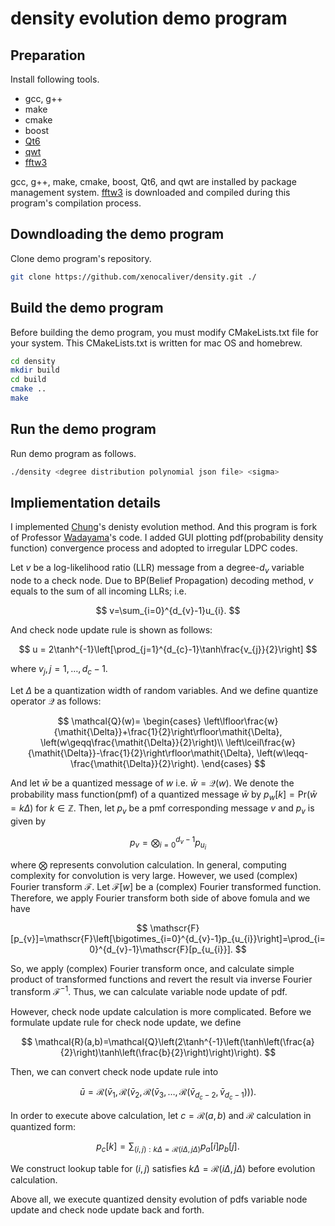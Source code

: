 # density evolution demo program

## Preparation
Install following tools.
- gcc, g++
- make
- cmake
- boost
- [Qt6](https://www.qt.io/product/qt6)
- [qwt](https://qwt.sourceforge.io/index.html)
- [fftw3](http://fftw.org)

gcc, g++, make, cmake, boost, Qt6, and qwt are installed by package management system. [fftw3](http://fftw.org) is downloaded and compiled during this program's compilation process.

## Downdloading the demo program
Clone demo program's repository.

```sh
git clone https://github.com/xenocaliver/density.git ./
```
## Build the demo program
Before building the demo program, you must modify CMakeLists.txt file for your system. This CMakeLists.txt is written for mac OS and homebrew.

```sh
cd density
mkdir build
cd build
cmake ..
make
```

## Run the demo program
Run demo program as follows.

```sh
./density <degree distribution polynomial json file> <sigma>
```

## Impliementation details
I implemented [Chung](https://ieeexplore.ieee.org/document/905935)'s denisty evolution method. And this program is fork of Professor [Wadayama](https://wadayama.github.io)'s code.
I added GUI plotting pdf(probability density function) convergence process and adopted to irregular LDPC codes. 

Let $v$ be a log-likelihood ratio (LLR) message from a degree-$d_{v}$ variable node to a check node. Due to BP(Belief Propagation) decoding method, $v$ equals to the sum of all incoming LLRs; i.e.

$$
v=\sum_{i=0}^{d_{v}-1}u_{i}.
$$

And check node update rule is shown as follows:

$$
u = 2\tanh^{-1}\left[\prod_{j=1}^{d_{c}-1}\tanh\frac{v_{j}}{2}\right]
$$

where $v_{j}, j=1,\ldots,d_{c}-1$.

Let $\mathit{\Delta}$ be a quantization width of random variables. And we define quantize operator $\mathcal{Q}$ as follows:

$$
\mathcal{Q}(w)=
\begin{cases}
\left\lfloor\frac{w}{\mathit{\Delta}}+\frac{1}{2}\right\rfloor\mathit{\Delta}, \left(w\geqq\frac{\mathit{\Delta}}{2}\right)\\
\left\lceil\frac{w}{\mathit{\Delta}}-\frac{1}{2}\right\rfloor\mathit{\Delta}, \left(w\leqq-\frac{\mathit{\Delta}}{2}\right).
\end{cases}
$$

And let $\bar{w}$ be a quantized message of $w$ i.e. $\bar{w}=\mathcal{Q}(w)$. We denote the probability mass function(pmf) of a quantized message $\bar{w}$ by $p_{w}[k]=\mathrm{Pr}(\bar{w}=k\mathit{\Delta})$ for $k\in\mathbb{Z}$. Then, let $p_{v}$ be a pmf corresponding message $v$ and $p_{v}$ is given by

$$
p_{v}=\bigotimes_{i=0}^{d_{v}-1}p_{u_{i}}
$$

where $\bigotimes$ represents convolution calculation. In general, computing complexity for convolution is very large. However, we used (complex) Fourier transform $\mathscr{F}$. Let $\mathscr{F}[w]$ be a (complex) Fourier transformed function. Therefore, we apply Fourier transform both side of above fomula and we have

$$
\mathscr{F}[p_{v}]=\mathscr{F}\left[\bigotimes_{i=0}^{d_{v}-1}p_{u_{i}}\right]=\prod_{i=0}^{d_{v}-1}\mathscr{F}[p_{u_{i}}].
$$

So, we apply (complex) Fourier transform once, and calculate simple product of transformed functions and revert the result via inverse Fourier transform $\mathscr{F}^{-1}$. Thus, we can calculate variable node update of pdf.

However, check node update calculation is more complicated. Before we formulate update rule for check node update, we define

$$
\mathcal{R}(a,b)=\mathcal{Q}\left(2\tanh^{-1}\left(\tanh\left(\frac{a}{2}\right)\tanh\left(\frac{b}{2}\right)\right)\right).
$$

Then, we can convert check node update rule into 

$$
\bar{u}=\mathcal{R}\left(\bar{v}_{1},\mathcal{R}(\bar{v}_{2},\mathcal{R}(\bar{v}_{3},\ldots,\mathcal{R}(\bar{v}_{d_{c}-2},\bar{v}_{d_{c}-1}))\right).
$$

In order to execute above calculation, let $c=\mathcal{R}(a,b)$ and $\mathcal{R}$ calculation in quantized form:

$$
p_{c}[k] = \sum_{(i,j):k\mathit{\Delta}=\mathcal{R}(i\mathit{\Delta},j\mathit{\Delta})}p_{a}[i]p_{b}[j].
$$

We construct lookup table for $(i,j)$ satisfies $k\mathit{\Delta}=\mathcal{R}(i\mathit{\Delta},j\mathit{\Delta})$ before evolution calculation.

Above all, we execute quantized density evolution of pdfs variable node update and check node update back and forth.